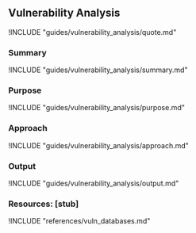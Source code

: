 ## Vulnerability Analysis

!INCLUDE "guides/vulnerability_analysis/quote.md"

### Summary

!INCLUDE "guides/vulnerability_analysis/summary.md"

### Purpose

!INCLUDE "guides/vulnerability_analysis/purpose.md"

### Approach

!INCLUDE "guides/vulnerability_analysis/approach.md"

### Output

!INCLUDE "guides/vulnerability_analysis/output.md"

### Resources: [stub]

!INCLUDE "references/vuln_databases.md"
